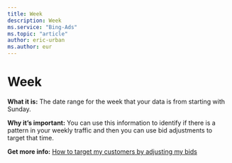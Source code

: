 ```yaml
---
title: Week
description: Week
ms.service: "Bing-Ads"
ms.topic: "article"
author: eric-urban
ms.author: eur
---
```


# Week

**What it is:**     The date range for the week that your data is from starting with Sunday.

**Why it’s important:**     You can use this information to identify if there is a pattern in your weekly traffic and then you can use bid adjustments to target that time.

**Get more info:**     [How to target my customers by adjusting my bids](../hlp_BA_CONC_AboutAdvancedBidding.md)


